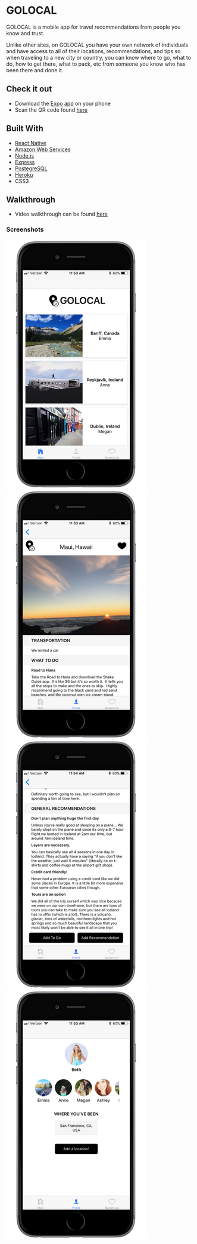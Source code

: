 # GOLOCAL

GOLOCAL is a mobile app for travel recommendations from people you know and trust.  

Unlike other sites, on GOLOCAL you have your own network of individuals and have access to all of their locations, recommendations, and tips so when traveling to a new city or country, you can know where to go, what to do, how to get there, what to pack, etc from someone you know who has been there and done it.

## Check it out
  - Download the [Expo app](https://itunes.apple.com/app/apple-store/id982107779?ct=www&mt=8) on your phone
  - Scan the QR code found [here](https://expo.io/@bethjaw/golocal)

## Built With
  - [React Native](https://facebook.github.io/react-native/)
  - [Amazon Web Services](https://aws.amazon.com/?nc2=h_lg)
  - [Node.js](https://nodejs.org/en/)
  - [Express](https://expressjs.com/)
  - [PostegreSQL](https://www.postgresql.org/)
  - [Heroku](https://www.heroku.com/home)
  - CSS3

## Walkthrough
 - Video walkthrough can be found [here](https://youtu.be/aFAw_9cLDoU)

### Screenshots
![GoLocal Landing Page](https://github.com/bethjaw/golocal/blob/master/assets/walkthrough/golocal-screen1.png)
![GoLocal Location Profile](https://github.com/bethjaw/golocal/blob/master/assets/walkthrough/golocal-screen2.png)
![GoLocal Location Profile](https://github.com/bethjaw/golocal/blob/master/assets/walkthrough/golocal-screen3.png)
![GoLocal Your Profile](https://github.com/bethjaw/golocal/blob/master/assets/walkthrough/golocal-screen4.png)
